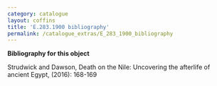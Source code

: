 ```yaml
---
category: catalogue
layout: coffins
title: 'E.283.1900 bibliography'
permalink: /catalogue_extras/E_283_1900_bibliography
---
```


**Bibliography for this object**


Strudwick and Dawson, Death on the Nile: Uncovering the afterlife of ancient Egypt, (2016): 168-169



